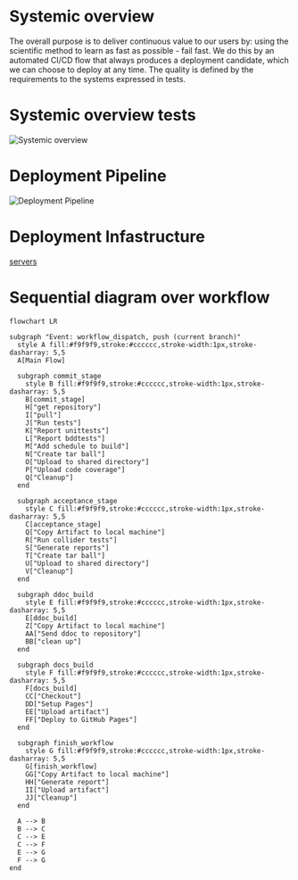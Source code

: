 # Systemic overview
The overall purpose is to deliver continuous value to our users by:
using the scientific method to learn as fast as possible - fail fast.
We do this by an automated CI/CD flow that always produces a deployment candidate, which we can choose to deploy at any time.
The quality is defined by the requirements to the systems expressed in tests.

# Systemic overview tests
![Systemic overview](/figs/system_overview.png)


# Deployment Pipeline
![Deployment Pipeline](/figs/deployment_pipeline.png)

# Deployment Infastructure
[servers](https://www.notion.so/decardcorp/CI-Infrastructure-e6f10802b67548148f2a970e10f14936)


# Sequential diagram over workflow
```mermaid
flowchart LR

subgraph "Event: workflow_dispatch, push (current branch)"
  style A fill:#f9f9f9,stroke:#cccccc,stroke-width:1px,stroke-dasharray: 5,5
  A[Main Flow]

  subgraph commit_stage
    style B fill:#f9f9f9,stroke:#cccccc,stroke-width:1px,stroke-dasharray: 5,5
    B[commit_stage]
    H["get repository"]
    I["pull"]
    J["Run tests"]
    K["Report unittests"]
    L["Report bddtests"]
    M["Add schedule to build"]
    N["Create tar ball"]
    O["Upload to shared directory"]
    P["Upload code coverage"]
    Q["Cleanup"]
  end

  subgraph acceptance_stage
    style C fill:#f9f9f9,stroke:#cccccc,stroke-width:1px,stroke-dasharray: 5,5
    C[acceptance_stage]
    Q["Copy Artifact to local machine"]
    R["Run collider tests"]
    S["Generate reports"]
    T["Create tar ball"]
    U["Upload to shared directory"]
    V["Cleanup"]
  end

  subgraph ddoc_build
    style E fill:#f9f9f9,stroke:#cccccc,stroke-width:1px,stroke-dasharray: 5,5
    E[ddoc_build]
    Z["Copy Artifact to local machine"]
    AA["Send ddoc to repository"]
    BB["clean up"]
  end

  subgraph docs_build
    style F fill:#f9f9f9,stroke:#cccccc,stroke-width:1px,stroke-dasharray: 5,5
    F[docs_build]
    CC["Checkout"]
    DD["Setup Pages"]
    EE["Upload artifact"]
    FF["Deploy to GitHub Pages"]
  end

  subgraph finish_workflow
    style G fill:#f9f9f9,stroke:#cccccc,stroke-width:1px,stroke-dasharray: 5,5
    G[finish_workflow]
    GG["Copy Artifact to local machine"]
    HH["Generate report"]
    II["Upload artifact"]
    JJ["Cleanup"]
  end

  A --> B
  B --> C
  C --> E
  C --> F
  E --> G
  F --> G
end
```
